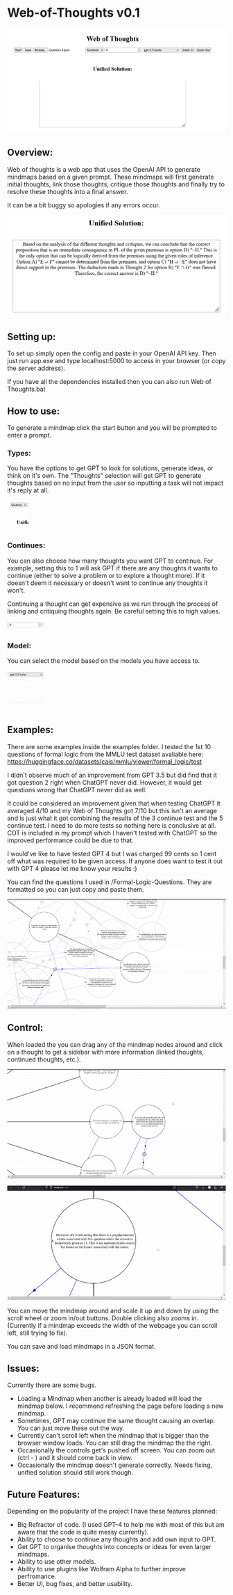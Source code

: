 # Web-of-Thoughts v0.1

![](https://github.com/Camais03/Web-of-Thoughts/blob/main/readme/Main%20Page.PNG)

## Overview:
Web of thoughts is a web app that uses the OpenAI API to generate mindmaps based on a given prompt. These mindmaps will first generate initial thoughts, link those thoughts, critique those thoughts and finally try to resolve these thoughts into a final answer.

It can be a bit buggy so apologies if any errors occur.

![](https://github.com/Camais03/Web-of-Thoughts/blob/main/readme/Unified%20Solution.PNG)

## Setting up:
To set up simply open the config and paste in your OpenAI API key. Then just run app.exe and type localhost:5000 to access in your browser (or copy the server address).

If you have all the dependencies installed then you can also run Web of Thoughts.bat

## How to use:
To generate a mindmap click the start button and you will be prompted to enter a prompt. 

### Types:
You have the options to get GPT to look for solutions, generate ideas, or think on it's own. The "Thoughts" selection will get GPT to generate thoughts based on no input from the user so inputting a task will not impact it's reply at all.

![](https://github.com/Camais03/Web-of-Thoughts/blob/main/readme/type.gif)

### Continues:
You can also choose how many thoughts you want GPT to continue. For example, setting this to 1 will ask GPT if there are any thoughts it wants to continue (either to solve a problem or to explore a thought more). If it doesn't deem it necessary or doesn't want to continue any thoughts it won't.

Continuing a thought can get expensive as we run through the process of linking and critiquing thoughts again. Be careful setting this to high values.

![](https://github.com/Camais03/Web-of-Thoughts/blob/main/readme/continues.gif)

### Model:
You can select the model based on the models you have access to.

![](https://github.com/Camais03/Web-of-Thoughts/blob/main/readme/model.gif)

## Examples:
There are some examples inside the examples folder. I tested the 1st 10 questions of formal logic from the MMLU test dataset avaliable here: https://huggingface.co/datasets/cais/mmlu/viewer/formal_logic/test

I didn't observe much of an improvement from GPT 3.5 but did find that it got question 2 right when ChatGPT never did. However, it would get questions wrong that ChatGPT never did as well.

It could be considered an improvement given that when testing ChatGPT it averaged 4/10 and my Web of Thoughts got 7/10 but this isn't an average and is just what it got combining the results of the 3 continue test and the 5 continue test. I need to do more tests so nothing here is conclusive at all. COT is included in my prompt which I haven't tested with ChatGPT so the improved performance could be due to that.

I would've like to have tested GPT 4 but I was charged 99 cents so 1 cent off what was required to be given access. If anyone does want to test it out with GPT 4 please let me know your results :)

You can find the questions I used in /Formal-Logic-Questions. They are formatted so you can just copy and paste them.

![](https://github.com/Camais03/Web-of-Thoughts/blob/main/readme/overview.gif)

## Control:
When loaded the you can drag any of the mindmap nodes around and click on a thought to get a sidebar with more information (linked thoughts, continued thoughts, etc.).

![](https://github.com/Camais03/Web-of-Thoughts/blob/main/readme/dragging.gif)

![](https://github.com/Camais03/Web-of-Thoughts/blob/main/readme/sidebar.gif)

You can move the mindmap around and scale it up and down by using the scroll wheel or zoom in/out buttons. Double clicking also zooms in. (Currently if a mindmap exceeds the width of the webpage you can scroll left, still trying to fix).

You can save and load mindmaps in a JSON format.

## Issues:
Currently there are some bugs. 

- Loading a Mindmap when another is already loaded will load the mindmap below. I recommend refreshing the page before loading a new mindmap.
- Sometimes, GPT may continue the same thought causing an overlap. You can just move these out the way.
- Currently can't scroll left when the mindmap that is bigger than the browser window loads. You can still drag the mindmap the the right.
- Occasionally the controls get's pushed off screen. You can zoom out (ctrl - ) and it should come back in view.
- Occasionally the mindmap doesn't generate correctly. Needs fixing, unified solution should still work though.

## Future Features:
Depending on the popularity of the project I have these features planned:

- Big Refractor of code. (I used GPT-4 to help me with most of this but am aware that the code is quite messy currently).
- Ability to choose to continue any thoughts and add own input to GPT.
- Get GPT to organise thoughts into concepts or ideas for even larger mindmaps.
- Ability to use other models.
- Ability to use plugins like Wolfram Alpha to further improve perfromance.
- Better UI, bug fixes, and better usability.
